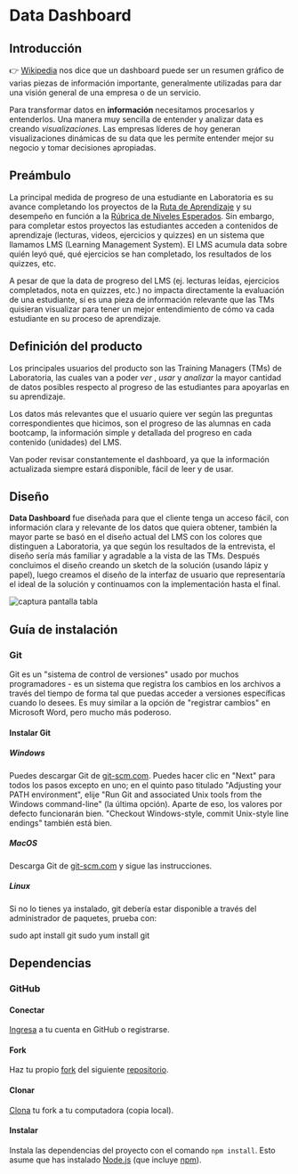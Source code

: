 # Data Dashboard

## Introducción

:point_right: [Wikipedia](https://goo.gl/P7PF4y) nos dice que un dashboard puede ser un resumen
gráfico de varias piezas de información importante, generalmente utilizadas para dar
una visión general de una empresa o de un servicio.

Para transformar datos en **información** necesitamos procesarlos y entenderlos.
Una manera muy sencilla de entender y analizar data es creando *visualizaciones*. Las
empresas líderes de hoy generan visualizaciones dinámicas de su data
que les permite entender mejor su negocio y tomar decisiones apropiadas.

## Preámbulo

La principal medida de progreso de una estudiante en Laboratoria es su avance
completando los proyectos de la [Ruta de Aprendizaje](https://docs.google.com/spreadsheets/d/1AoXQjZnZ5MTPwJPNEGDyvn5vksiOUoPr932TjAldTE4/edit#gid=536983970)
y su desempeño en función a la [Rúbrica de Niveles Esperados](https://docs.google.com/spreadsheets/d/e/2PACX-1vSkQy1waRpQ-16sn7VogiDTy-Fz5e7OSZSYUCiHC_bkLAKYewr4L8pWJ_BG210PeULe-TjLScNQQT_x/pubhtml).
Sin embargo, para completar estos proyectos las estudiantes acceden a contenidos
de aprendizaje (lecturas, videos, ejercicios y quizzes) en un sistema que
llamamos LMS (Learning Management System). El LMS acumula data sobre quién
leyó qué, qué ejercicios se han completado, los resultados de los quizzes, etc.

A pesar de que la data de progreso del LMS (ej. lecturas leídas, ejercicios completados,
nota en quizzes, etc.) no impacta directamente la evaluación de una estudiante,
sí es una pieza de información relevante que las TMs quisieran visualizar
para tener un mejor entendimiento de cómo va cada estudiante en su proceso de aprendizaje.

## Definición del producto

Los principales usuarios del producto son las Training Managers (TMs) de Laboratoria,
las cuales van a poder *ver* , *usar* y *analizar* la mayor cantidad de datos posibles
respecto al progreso de las estudiantes para apoyarlas en su aprendizaje.

Los datos más relevantes que el usuario quiere ver según las preguntas correspondientes
que hicimos, son el progreso de las alumnas en cada bootcamp, la información simple
y detallada del progreso en cada contenido (unidades) del LMS.

Van poder revisar constantemente el dashboard, ya que la información actualizada siempre estará
disponible, fácil de leer y de usar.

## Diseño

**Data Dashboard** fue diseñada para que el cliente tenga un acceso fácil,
con información clara y relevante de los datos que quiera obtener, también la mayor parte se basó
en el diseño actual del LMS con los colores que distinguen a Laboratoria,
ya que según los resultados de la entrevista, el diseño sería más familiar y agradable a la vista de las TMs.
Después concluimos el diseño creando un sketch de la solución (usando lápiz y papel), luego
creamos el diseño de la interfaz de usuario que representaría el ideal de la solución y continuamos
con la implementación hasta el final.

![captura pantalla tabla](https://github.com/NatalyVerdugoNogue/scl-2018-05-bc-core-am-datadashboard/raw/master/img/capturaTabla.PNG)

## Guía de instalación

### Git

Git es un "sistema de control de versiones" usado por muchos programadores - es un sistema
que registra los cambios en los archivos a través del tiempo de forma tal que puedas
acceder a versiones específicas cuando lo desees. Es muy similar a la opción de "registrar cambios"
en Microsoft Word, pero mucho más poderoso.

#### Instalar Git

##### Windows

Puedes descargar Git de [git-scm.com][3]. Puedes hacer clic en "Next" para todos los pasos
excepto en uno; en el quinto paso titulado "Adjusting your PATH environment",
elije "Run Git and associated Unix tools from the Windows command-line" (la última opción).
Aparte de eso, los valores por defecto funcionarán bien. "Checkout Windows-style,
commit Unix-style line endings" también está bien.

[3]: https://git-scm.com/

##### MacOS

Descarga Git de [git-scm.com][3] y sigue las instrucciones.

##### Linux

Si no lo tienes ya instalado, git debería estar disponible a través del administrador de paquetes,
prueba con:

   sudo apt install git
   sudo yum install git

## Dependencias

### GitHub

#### Conectar

[Ingresa](https://github.com/) a tu cuenta en GitHub o registrarse.

#### Fork

Haz tu propio [fork](https://help.github.com/articles/fork-a-repo/)
del siguiente [repositorio](https://github.com/NatalyVerdugoNogue/scl-2018-05-bc-core-am-datadashboard).

#### Clonar

[Clona](https://help.github.com/articles/cloning-a-repository/)
tu fork a tu computadora (copia local).

#### Instalar

Instala las dependencias del proyecto con el comando `npm
install`. Esto asume que has instalado [Node.js](https://nodejs.org/) (que
incluye [npm](https://docs.npmjs.com/)).
